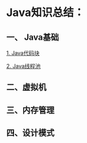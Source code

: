 #	Java知识总结：

## 一、 Java基础

[1. Java代码块](/基础/Java代码块.md)

[2. Java线程池](/基础/Java线程池.md)





## 二、虚拟机





## 三、内存管理







## 四、设计模式





